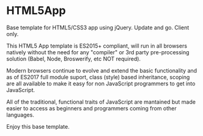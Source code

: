 # HTML5App
Base template for HTML5/CSS3 app using jQuery.   Update and go.   Client only.

This HTML5 App template is ES2015+ compliant, will run in all browsers natively without the need for any "compiler" or 3rd party pre-processing solution (Babel, Node, Broswerify, etc NOT required).

Modern browsers continue to evolve and extend the basic functionality and as of ES2017 full module suport, class (style) based inheritance, scoping are all available to make it easy for non JavaScript programmers to get into JavaScript.

All of the traditional, functional traits of JavaScript are mantained but made easier to access as beginners and programmers coming from other languages.

Enjoy this base template.
